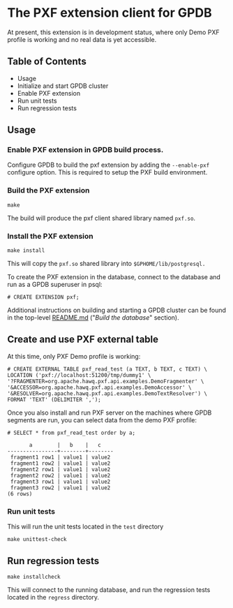 # The PXF extension client for GPDB

At present, this extension is in development status, where only Demo PXF profile is working and no real data is yet accessible.

## Table of Contents

* Usage
 * Initialize and start GPDB cluster
 * Enable PXF extension
 * Run unit tests
 * Run regression tests

## Usage

### Enable PXF extension in GPDB build process.

Configure GPDB to build the pxf extension by adding the `--enable-pxf`
configure option. This is required to setup the PXF build environment.

### Build the PXF extension

```
make
```

The build will produce the pxf client shared library named `pxf.so`.
 
### Install the PXF extension
```
make install
```
 
This will copy the `pxf.so` shared library into `$GPHOME/lib/postgresql.`


To create the PXF extension in the database, connect to the database and run as a GPDB superuser in psql:
```
# CREATE EXTENSION pxf;
```

Additional instructions on building and starting a GPDB cluster can be
found in the top-level [README.md](../../../README.md) ("_Build the
database_" section).

## Create and use PXF external table
At this time, only PXF Demo profile is working:
```
# CREATE EXTERNAL TABLE pxf_read_test (a TEXT, b TEXT, c TEXT) \
LOCATION ('pxf://localhost:51200/tmp/dummy1' \
'?FRAGMENTER=org.apache.hawq.pxf.api.examples.DemoFragmenter' \
'&ACCESSOR=org.apache.hawq.pxf.api.examples.DemoAccessor' \
'&RESOLVER=org.apache.hawq.pxf.api.examples.DemoTextResolver') \
FORMAT 'TEXT' (DELIMITER ',');
```

Once you also install and run PXF server on the machines where GPDB segments are run, you can select data from the demo PXF profile:
```
# SELECT * from pxf_read_test order by a;

       a        |   b    |   c
----------------+--------+--------
 fragment1 row1 | value1 | value2
 fragment1 row2 | value1 | value2
 fragment2 row1 | value1 | value2
 fragment2 row2 | value1 | value2
 fragment3 row1 | value1 | value2
 fragment3 row2 | value1 | value2
(6 rows)
```

### Run unit tests

This will run the unit tests located in the `test` directory

```
make unittest-check
```

## Run regression tests

```
make installcheck
```

This will connect to the running database, and run the regression
tests located in the `regress` directory.

